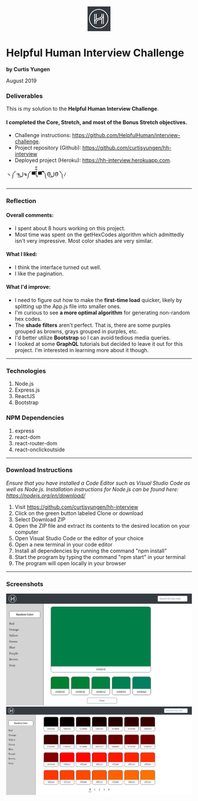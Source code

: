 <p align="center">
  <img src="./src/images/logo.png" alt="logo" />
</p>

# Helpful Human Interview Challenge
**by Curtis Yungen**

August 2019

### Deliverables

This is my solution to the <b>Helpful Human Interview Challenge</b>. 

#### I completed the Core, Stretch, and most of the Bonus Stretch objectives.

* Challenge instructions: https://github.com/HelpfulHuman/interview-challenge.
* Project repository (Github): https://github.com/curtisyungen/hh-interview
* Deployed project (Heroku): https://hh-interview.herokuapp.com.



ヽ༼ ຈل͜ຈ༼ ▀̿̿Ĺ̯̿̿▀̿ ̿༽Ɵ͆ل͜Ɵ͆ ༽ﾉ

<hr/>

### Reflection

#### Overall comments:
* I spent about 8 hours working on this project.
* Most time was spent on the getHexCodes algorithm which admittedly isn't very impressive. Most color shades are very similar. 

#### What I liked: 
* I think the interface turned out well.
* I like the pagination.

#### What I'd improve: 
* I need to figure out how to make the <b>first-time load</b> quicker, likely by splitting up the App.js file into smaller ones.
* I'm curious to see <b>a more optimal algorithm</b> for generating non-random hex codes.
* The <b>shade filters</b> aren't perfect. That is, there are some purples grouped as browns, grays grouped in purples, etc.
* I'd better utilize <b>Bootstrap</b> so I can avoid tedious media queries. 
* I looked at some <b>GraphQL</b> tutorials but decided to leave it out for this project. I'm interested in learning more about it though. 

<hr />

### Technologies
1) Node.js
2) Express.js
3) ReactJS
4) Bootstrap

### NPM Dependencies
1) express
2) react-dom
3) react-router-dom
4) react-onclickoutside

<hr/>

### Download Instructions

*Ensure that you have installed a Code Editor such as Visual Studio Code as well as Node.js.
Installation instructions for Node.js can be found here: https://nodejs.org/en/download/*

1) Visit https://github.com/curtisyungen/hh-interview
2) Click on the green button labeled Clone or download
3) Select Download ZIP
4) Open the ZIP file and extract its contents to the desired location on your computer
5) Open Visual Studio Code or the editor of your choice
6) Open a new terminal in your code editor
7) Install all dependencies by running the command "npm install"
8) Start the program by typing the command "npm start" in your terminal
9) The program will open locally in your browser

<hr/>

### Screenshots

![](./src/images/screenshot1.png)
<br/>
![](./src/images/screenshot2.png)
<br/>
